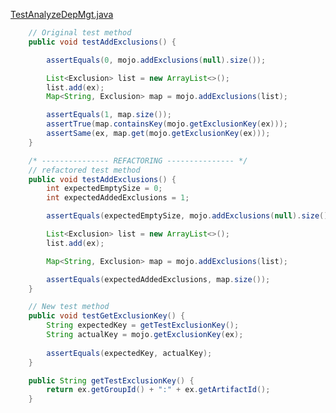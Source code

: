 [TestAnalyzeDepMgt.java](https://github.com/apache/maven-dependency-plugin/blob/e8c1a621f22f9d3b379217f7dec9596867b0a76f/src/test/java/org/apache/maven/plugins/dependency/analyze/TestAnalyzeDepMgt.java#L153)

```java
    // Original test method
    public void testAddExclusions() {

        assertEquals(0, mojo.addExclusions(null).size());

        List<Exclusion> list = new ArrayList<>();
        list.add(ex);
        Map<String, Exclusion> map = mojo.addExclusions(list);

        assertEquals(1, map.size());
        assertTrue(map.containsKey(mojo.getExclusionKey(ex)));
        assertSame(ex, map.get(mojo.getExclusionKey(ex)));
    }

    /* --------------- REFACTORING --------------- */
    // refactored test method
    public void testAddExclusions() {
        int expectedEmptySize = 0;
        int expectedAddedExclusions = 1;

        assertEquals(expectedEmptySize, mojo.addExclusions(null).size());

        List<Exclusion> list = new ArrayList<>();
        list.add(ex);

        Map<String, Exclusion> map = mojo.addExclusions(list);

        assertEquals(expectedAddedExclusions, map.size());
    }

    // New test method
    public void testGetExclusionKey() {
        String expectedKey = getTestExclusionKey();
        String actualKey = mojo.getExclusionKey(ex);
        
        assertEquals(expectedKey, actualKey);
    }

    public String getTestExclusionKey() {
        return ex.getGroupId() + ":" + ex.getArtifactId();
    }
```
